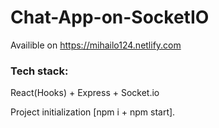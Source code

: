 # Chat-App-on-SocketIO

Availible on https://mihailo124.netlify.com

### Tech stack:
React(Hooks) + Express + Socket.io

Project initialization [npm i + npm start]. 
